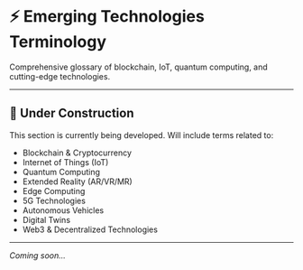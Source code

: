 # ⚡ Emerging Technologies Terminology

Comprehensive glossary of blockchain, IoT, quantum computing, and cutting-edge technologies.

---

## 🚧 Under Construction

This section is currently being developed. Will include terms related to:

- Blockchain & Cryptocurrency
- Internet of Things (IoT)
- Quantum Computing
- Extended Reality (AR/VR/MR)
- Edge Computing
- 5G Technologies
- Autonomous Vehicles
- Digital Twins
- Web3 & Decentralized Technologies

---

*Coming soon...*
